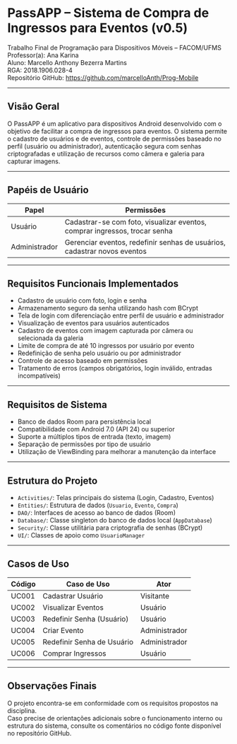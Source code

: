 # PassAPP – Sistema de Compra de Ingressos para Eventos (v0.5)

Trabalho Final de Programação para Dispositivos Móveis – FACOM/UFMS  
Professor(a): Ana Karina  
Aluno: Marcello Anthony Bezerra Martins  
RGA: 2018.1906.028-4  
Repositório GitHub: https://github.com/marcelloAnth/Prog-Mobile

---

## Visão Geral

O PassAPP é um aplicativo para dispositivos Android desenvolvido com o objetivo de facilitar a compra de ingressos para eventos. O sistema permite o cadastro de usuários e de eventos, controle de permissões baseado no perfil (usuário ou administrador), autenticação segura com senhas criptografadas e utilização de recursos como câmera e galeria para capturar imagens.

---

## Papéis de Usuário

| Papel         | Permissões                                                                 |
|---------------|----------------------------------------------------------------------------|
| Usuário       | Cadastrar-se com foto, visualizar eventos, comprar ingressos, trocar senha |
| Administrador | Gerenciar eventos, redefinir senhas de usuários, cadastrar novos eventos   |

---

## Requisitos Funcionais Implementados

- Cadastro de usuário com foto, login e senha
- Armazenamento seguro da senha utilizando hash com BCrypt
- Tela de login com diferenciação entre perfil de usuário e administrador
- Visualização de eventos para usuários autenticados
- Cadastro de eventos com imagem capturada por câmera ou selecionada da galeria
- Limite de compra de até 10 ingressos por usuário por evento
- Redefinição de senha pelo usuário ou por administrador
- Controle de acesso baseado em permissões
- Tratamento de erros (campos obrigatórios, login inválido, entradas incompatíveis)

---

## Requisitos de Sistema

- Banco de dados Room para persistência local
- Compatibilidade com Android 7.0 (API 24) ou superior
- Suporte a múltiplos tipos de entrada (texto, imagem)
- Separação de permissões por tipo de usuário
- Utilização de ViewBinding para melhorar a manutenção da interface

---

## Estrutura do Projeto

- `Activities/`: Telas principais do sistema (Login, Cadastro, Eventos)
- `Entities/`: Estrutura de dados (`Usuario`, `Evento`, `Compra`)
- `DAO/`: Interfaces de acesso ao banco de dados (Room)
- `Database/`: Classe singleton do banco de dados local (`AppDatabase`)
- `Security/`: Classe utilitária para criptografia de senhas (BCrypt)
- `UI/`: Classes de apoio como `UsuarioManager`

---

## Casos de Uso

| Código | Caso de Uso                     | Ator         |
|--------|----------------------------------|--------------|
| UC001  | Cadastrar Usuário                | Visitante    |
| UC002  | Visualizar Eventos               | Usuário      |
| UC003  | Redefinir Senha (Usuário)        | Usuário      |
| UC004  | Criar Evento                     | Administrador|
| UC005  | Redefinir Senha de Usuário       | Administrador|
| UC006  | Comprar Ingressos                | Usuário      |

---

## Observações Finais

O projeto encontra-se em conformidade com os requisitos propostos na disciplina.  
Caso precise de orientações adicionais sobre o funcionamento interno ou estrutura do sistema, consulte os comentários no código fonte disponível no repositório GitHub.

